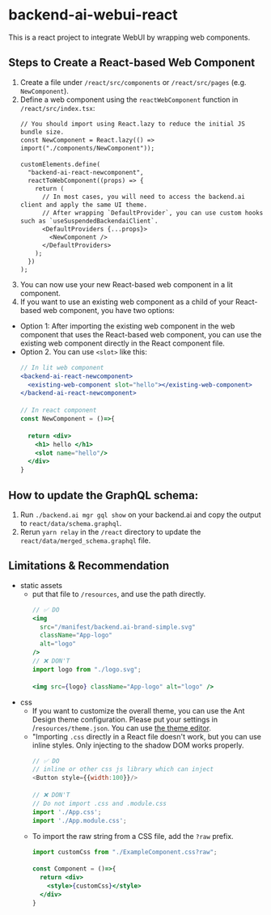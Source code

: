 # backend-ai-webui-react
This is a react project to integrate WebUI by wrapping web components.

## Steps to Create a React-based Web Component
1. Create a file under `/react/src/components` or `/react/src/pages` (e.g. `NewComponent`).
2. Define a web component using the `reactWebComponent` function in `/react/src/index.tsx`:
    ```tsx
    // You should import using React.lazy to reduce the initial JS bundle size.
    const NewComponent = React.lazy(() => import("./components/NewComponent"));

    customElements.define(
      "backend-ai-react-newcomponent",
      reactToWebComponent((props) => {
        return (
          // In most cases, you will need to access the backend.ai client and apply the same UI theme.
          // After wrapping `DefaultProvider`, you can use custom hooks such as `useSuspendedBackendaiClient`. 
          <DefaultProviders {...props}>
            <NewComponent />
          </DefaultProviders>
        );
      })
    );
    ```
3. You can now use your new React-based web component in a lit component.
4. If you want to use an existing web component as a child of your React-based web component, you have two options:
  - Option 1: After importing the existing web component in the web component that uses the React-based web component, you can use the existing web component directly in the React component file.
  - Option 2. You can use `<slot>` like this:
    ```jsx
    // In lit web component
    <backend-ai-react-newcomponent>
      <existing-web-component slot="hello"></existing-web-component> 
    </backend-ai-react-newcomponent>

    // In react component
    const NewComponent = ()=>{

      return <div>
        <h1> hello </h1>
        <slot name="hello"/> 
      </div>
    }
    ```

## How to update the GraphQL schema:
1. Run `./backend.ai mgr gql show` on your backend.ai and copy the output to `react/data/schema.graphql`.
2. Rerun `yarn relay` in the `/react` directory to update the `react/data/merged_schema.graphql` file.
## Limitations & Recommendation
- static assets
  - put that file to `/resources`, and use the path directly.
    ```jsx
    // ✅ DO
    <img
      src="/manifest/backend.ai-brand-simple.svg"
      className="App-logo"
      alt="logo"
    />
    // ❌ DON'T 
    import logo from "./logo.svg";

    <img src={logo} className="App-logo" alt="logo" />
    ```
- css
  - If you want to customize the overall theme, you can use the Ant Design theme configuration. Please put your settings in /`resources/theme.json`. You can use [the theme editor](https://ant.design/theme-editor).
  - "Importing `.css` directly in a React file doesn't work, but you can use inline styles. Only injecting to the shadow DOM works properly.
    ```js
    // ✅ DO
    // inline or other css js library which can inject 
    <Button style={{width:100}}/>

    // ❌ DON'T 
    // Do not import .css and .module.css
    import './App.css';
    import './App.module.css';
    ```
  - To import the raw string from a CSS file, add the `?raw` prefix.
    ```jsx
    import customCss from "./ExampleComponent.css?raw";

    const Component = ()=>{
      return <div>
        <style>{customCss}</style>
      </div>
    }
    ```